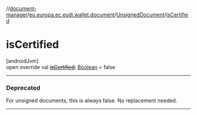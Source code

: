 //[document-manager](../../../index.md)/[eu.europa.ec.eudi.wallet.document](../index.md)/[UnsignedDocument](index.md)/[isCertified](is-certified.md)

# isCertified

[androidJvm]\
open override val [~~isCertified~~](is-certified.md): [Boolean](https://kotlinlang.org/api/latest/jvm/stdlib/kotlin-stdlib/kotlin/-boolean/index.html) = false

---

### Deprecated

For unsigned documents, this is always false. No replacement needed.

---
